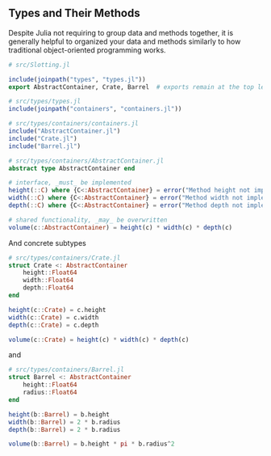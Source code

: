 ## Types and Their Methods
Despite Julia not requiring to group data and methods together, it is generally helpful to organized your data and methods similarly to how traditional object-oriented programming works.

````julia
# src/Slotting.jl

include(joinpath("types", "types.jl"))
export AbstractContainer, Crate, Barrel  # exports remain at the top level
````

````julia
# src/types/types.jl
include(joinpath("containers", "containers.jl"))
````

````julia
# src/types/containers/containers.jl
include("AbstractContainer.jl")
include("Crate.jl")
include("Barrel.jl")
````

````julia
# src/types/containers/AbstractContainer.jl
abstract type AbstractContainer end

# interface, _must_ be implemented
height(::C) where {C<:AbstractContainer} = error("Method height not implemented for $C")
width(::C) where {C<:AbstractContainer} = error("Method width not implemented for $C")
depth(::C) where {C<:AbstractContainer} = error("Method depth not implemented for $C")

# shared functionality, _may_ be overwritten
volume(c::AbstractContainer) = height(c) * width(c) * depth(c)
````

And concrete subtypes
````julia
# src/types/containers/Crate.jl
struct Crate <: AbstractContainer
    height::Float64
    width::Float64
    depth::Float64
end

height(c::Crate) = c.height
width(c::Crate) = c.width
depth(c::Crate) = c.depth

volume(c::Crate) = height(c) * width(c) * depth(c)
````
and
````julia
# src/types/containers/Barrel.jl
struct Barrel <: AbstractContainer
    height::Float64
    radius::Float64
end

height(b::Barrel) = b.height
width(b::Barrel) = 2 * b.radius
depth(b::Barrel) = 2 * b.radius

volume(b::Barrel) = b.height * pi * b.radius^2
````